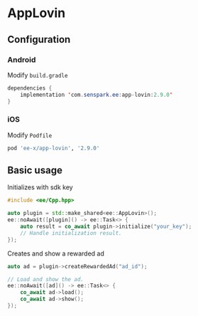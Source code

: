 # AppLovin
## Configuration
### Android
Modify `build.gradle`
```java
dependencies {
    implementation 'com.senspark.ee:app-lovin:2.9.0'
}
```

### iOS
Modify `Podfile`
```ruby
pod 'ee-x/app-lovin', '2.9.0'
```

## Basic usage
Initializes with sdk key
```cpp
#include <ee/Cpp.hpp>

auto plugin = std::make_shared<ee::AppLovin>();
ee::noAwait([plugin]() -> ee::Task<> {
    auto result = co_await plugin->initialize("your_key");
    // Handle initialization result.
});
```

Creates and show a rewarded ad
```cpp
auto ad = plugin->createRewardedAd("ad_id");

// Load and show the ad.
ee::noAwait([ad]() -> ee::Task<> {
    co_await ad->load();
    co_await ad->show();
});
```